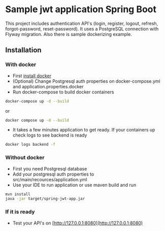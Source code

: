 # Sample jwt application Spring Boot

This project includes authentication API's (login, register, logout, refresh, forgot-password, reset-password). It uses a PostgreSQL connection with Flyway migration.
Also there is sample dockerizing example.

## Installation

### With docker
- First [install docker](https://docs.docker.com/engine/install/)
- (Optional) Change Postgresql auth properties on docker-compose.yml and application.properties.docker
- Run docker-compose to build docker containers
```bash
docker-compose up -d --build
```
or
```bash
docker compose up -d --build
```
- It takes a few minutes application to get ready. If your containers up check logs to see backend is ready
```bash
docker logs backend -f 
```

### Without docker
- First you need Postgresql database
- Add your postgresql auth properties to src/main/recources/application.yml
- Use your IDE to run application or use maven build and run

```bash
mvn install
java -jar target/spring-jwt-app.jar
```

### If it is ready
- Test your API's on [http://127.0.0.1:8080](http://127.0.0.1:8080)
